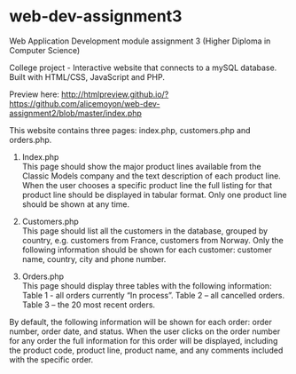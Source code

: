 # web-dev-assignment3

Web Application Development module assignment 3 (Higher Diploma in Computer Science)

College project - Interactive website that connects to a mySQL database. Built with HTML/CSS, JavaScript and PHP.

Preview here: http://htmlpreview.github.io/?https://github.com/alicemoyon/web-dev-assignment2/blob/master/index.php

This website contains three pages: index.php, customers.php and orders.php.

1. Index.php </br>
This page should show the major product lines available from the Classic Models company and the
text description of each product line. When the user chooses a specific product line the full listing
for that product line should be displayed in tabular format. Only one product line should be shown
at any time.</br>

2. Customers.php</br>
This page should list all the customers in the database, grouped by country, e.g. customers from
France, customers from Norway. Only the following information should be shown for each
customer: customer name, country, city and phone number.</br>

3. Orders.php</br>
This page should display three tables with the following information:
Table 1 - all orders currently “In process”.
Table 2 – all cancelled orders.
Table 3 – the 20 most recent orders.

By default, the following information will be shown for each order: order number, order date,
and status. When the user clicks on the order number for any order the full information for this
order will be displayed, including the product code, product line, product name, and any
comments included with the specific order.
